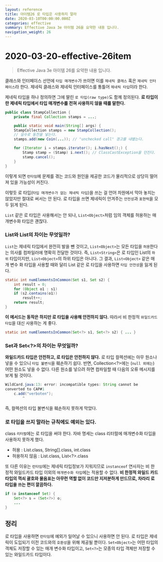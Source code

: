 ```yaml
---
layout: reference
title: 아이템26 로 타입은 사용하지 말라
date: 2020-03-10T00:00:00.000Z
categories: effective
summary: Effective Java 3e 아이템 26을 요약한 내용 입니다.
navigation_weight: 26
---
```


# 2020-03-20-effective-26item

> Effective Java 3e 아이템 26를 요약한 내용 입니다.

클래스와 인터페이스 선언에 `타입 매개변수`가 쓰이면 이를 `제네릭 클래스` 혹은 `제네릭 인터페이스`라 한다. 제네릭 클래스와 제네릭 인터페이스를 통틀어 `제네릭 타입`이라 한다.

제네릭 타입을 하나 정의하면 그에 딸린 `로 타입(raw type)`도 함께 정의된다. **로 타입이란 제네릭 타입에서 타입 매개변수를 전혀 사용하지 않을 때를 말한다.**

```java
public class StampCollection {
    private final Collection stamps = ...;

    public static void main(String[] args) {
    StampCollection stamps = new StampCollection();
    // 실수로 동전을 넣는다.
    stamps.add(new Coin(...)); // "unchecked call" 경고를 내뱉는다.

    for (Iterator i = stamps.iterator(); i.hasNext();) {
        Stamp stamp = (Stamp) i.next(); // ClassCastException을 던진다.
        stamp.cancel();
    }
}
```

이렇게 되면 `런타임`에 문제를 겪는 코드와 원인을 제공한 코드가 물리적으로 상당히 떨어져 있을 가능성이 커진다.

이렇듯 로 타입\(`타입 매개변수가 없는 제네릭 타입`\)을 쓰는 걸 언어 차원에서 막아 놓지는 않았지만 절대로 써서는 안 된다. 로 타입을 쓰면 제네릭이 안겨주는 `안전성`과 `표현력`을 모두 읽게 된다.

`List` 같은 로 타입은 사용해서는 안 되나, `List<Object>`처럼 임의 객체를 허용하는 매개변수화 타입은 괜찮다.

### List와 List의 차이는 무엇일까?

`List`는 제네릭 타입에서 완전히 발을 뺀 것이고, `List<Object>`는 모든 타입을 `허용`한다는 의사를 컴파일러에 명확히 전달한 것이다. 즉, `List<String>`은 로 타입인 List의 `하위` 타입이지만, `List<Object>`의 하위 타입은 아니다. 그 결과, `List<Object>` 같은 매개 변수 화 타입을 사용할 때와 달리 List 같은 로 타입을 사용하면 `타입 안전성`을 잃게 된다.

```java
static int numElementsInCommon(Set s1, Set s2) {
    int result = 0;
    for (Object o1 : s1)
    if (s2.contains(o1))
        result++;
    return result;
}
```

**이 메서드는 동작은 하지만 로 타입을 사용해 안전하지 않다.** 따라서 비 한정적 `와일드카드 타입`을 대신 사용하는 게 좋다.

```java
static int numElementsInCommon(Set<?> s1, Set<?> s2) { ... }
```

### Set과 Set&lt;?&gt;의 차이는 무엇일까?

**와일드카드 타입은 안전하고, 로 타입은 안전하지 않다.** 로 타입 컬렉션에는 아무 원소나 넣을 수 있으니 `타입 불변식`을 훼손하기 쉽다. 반면, Collection&lt;?&gt;에는 \(`null 외에는`\) 어떤 원소도 넣을 수 없다. 다른 원소를 넣으려 하면 컴파일할 때 다음의 오류 메시지를 보게 될 것이다.

```java
WildCard.java:13: error: incompatible types: String cannot be
converted to CAP#1
    c.add("verboten");
        ^
```

즉, 컬렉션의 타입 불변식을 훼손하지 못하게 막았다.

### 로 타입을 쓰지 말라는 규칙에도 예외는 있다.

class `리터럴`에는 로 타입을 써야 한다. 자바 명세는 class 리터럴에 매개변수화 타입을 사용하지 못하게 했다.

* 허용 : List.class, String\[\].class, int.class
* 허용하지 않음 : List.class, List&lt;?&gt;.class

또 다른 이유는 `런타임`에는 제네릭 타입정보가 지워지므로 `instanceof` 연사자는 비 한정적 와일드카드 타입 이외의 `매개변수화 타입`에는 적용할 수 없다. **비 한정적 와일드 카드 타입의 꺽쇠 괄호와 물음표는 아무런 역할 없이 코드만 지저분하게 만드므로, 차라리 로 타입을 쓰는 편이 깔끔하다.**

```java
if (o instanceof Set) {
    Set<?> s = (Set<?>) o;
    ...
}
```

## 정리

로 타입을 사용하면 `런타임`에 예외가 일어날 수 있으니 사용하면 안 된다. 로 타입은 제네릭이 도입되기 이전 코드와의 `호환성`을 위해 제공될 뿐이다. `Set<Object>`는 어떤 타입의 객체도 저장할 수 있는 매개 변수화 타입이고, `Set<?>`는 모종의 타입 객체만 저장할 수 있는 와일드카드 타입이다.

